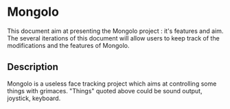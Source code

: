 # Mongolo

This document aim at presenting the Mongolo project : it's features and aim.
The several iterations of this document will allow users to keep track of the modifications
and the features of Mongolo.


## Description

Mongolo is a useless face tracking project which aims at controlling some things with grimaces.
"Things" quoted above could be sound output, joystick, keyboard.



